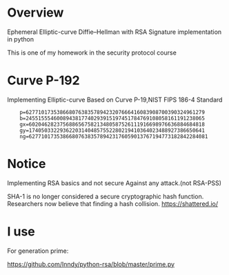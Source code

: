 # Overview
Ephemeral Elliptic-curve Diffie–Hellman with RSA Signature implementation in python

This is one of my homework in the security protocol course

# Curve P-192
Implementing Elliptic-curve Based on Curve P-19,NIST FIPS 186-4 Standard


        p=6277101735386680763835789423207666416083908700390324961279
        b=2455155546008943817740293915197451784769108058161191238065
        gx=602046282375688656758213480587526111916698976636884684818
        gy=174050332293622031404857552280219410364023488927386650641
        ng=6277101735386680763835789423176059013767194773182842284081

# Notice
Implementing RSA basics and not secure Against any attack.(not RSA-PSS)

SHA-1 is no longer considered a secure cryptographic hash function. Researchers now believe that finding a hash collision.
https://shattered.io/

# I use

For generation prime:

https://github.com/Inndy/python-rsa/blob/master/prime.py

